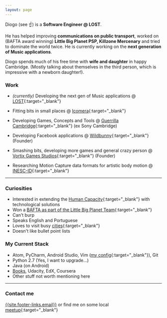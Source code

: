 ```yaml
---
layout: page
---
```


Diogo (see :point_up:) is a **Software Engineer @ LOST**.

He has helped improving **communications on public transport**, worked on
(BAFTA award winning) **Little Big Planet PSP, Killzone Mercenary** and
tried to dominate the world twice.
He is currently working on the **next generation of Music applications**.

Diogo spends much of his free time with **wife and daughter** in happy Cambridge.
(Mostly talking about themselves in the third person, which is impressive
with a newborn daughter!).

### Work

* *(currently)* Developing the next gen of Music applications @
[LOST](http://lostmusic.london/){:target="_blank"}

* Fitting bits in small places @ [Icomera](http://www.icomera.com/){:target="_blank"}
* Developing Games, Concepts and Tools @
[Guerrilla Cambridge](http://www.worldwidestudios.net/cambridge){:target="_blank"}
(ex Sony Cambridge)
* Developing Facebook applications @ [Wildbunny](http://wildbunny.co.uk/){:target="_blank"}
(Founder)
* Smashing bits, developing more games and general crazy person
@ [Vortix Games Studios](http://blog.vortixgames.com/){:target="_blank"} (Founder)
* Researching Motion Capture data formats for artistic body motion @
[INESC-ID](http://www.inesc-id.pt/){:target="_blank"}

-----

### Curiosities

* Interested in extending the [Human Capacity](http://en.wikipedia.org/wiki/Capacity_development#Defining_Capacity_Development){:target="_blank"}
with technological solutions
* Won a [BAFTA as part of the Little Big Planet Team](http://www.bafta.org/games/awards/2010-winners-nominees,2475,BA.html){:target="_blank"}
* Can't burp
* Speaks English and Portuguese
* Loves to visit busy [cities](http://en.wikipedia.org/wiki/London){:target="_blank"}
* Doesn't like bullet point lists

### My Current Stack

* Atom, PyCharm, Android Studio,
 Vim ([my config](https://github.com/DiogoNeves/vim_config){:target="_blank"}), Git
* Python 2.7 (Yes, I want to upgrade...)  
* Java (on Android)  
* [Books](https://www.goodreads.com/DiogoSnows), Udacity, EdX, Coursera  
* Other stuff not worth mentioning here

-----

### Contact me

[{{site.footer-links.email}}](mailto:{{site.footer-links.email}})
or find me on some local
[meetup](http://www.meetup.com/members/11995734/){:target="_blank"}
